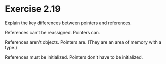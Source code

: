 Exercise 2.19
=============

Explain the key differences between pointers and references.

References can't be reassigned. Pointers can.

References aren't objects. Pointers are. (They are an area of memory with a type.)

References must be initialized. Pointers don't have to be initialized.


